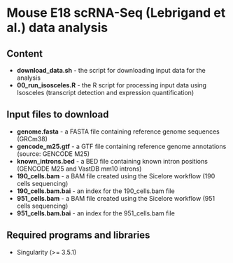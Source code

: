 # Mouse E18 scRNA-Seq (Lebrigand et al.) data analysis

## Content

  * **download_data.sh** - the script for downloading input data for the analysis
  * **00_run_isosceles.R** - the R script for processing input data using Isosceles (transcript detection and expression quantification)

## Input files to download

  * **genome.fasta** - a FASTA file containing reference genome sequences (GRCm38)
  * **gencode_m25.gtf** - a GTF file containing reference genome annotations (source: GENCODE M25)
  * **known_introns.bed** - a BED file containing known intron positions (GENCODE M25 and VastDB mm10 introns)
  * **190_cells.bam** - a BAM file created using the Sicelore workflow (190 cells sequencing)
  * **190_cells.bam.bai** - an index for the 190_cells.bam file
  * **951_cells.bam** - a BAM file created using the Sicelore workflow (951 cells sequencing)
  * **951_cells.bam.bai** - an index for the 951_cells.bam file

## Required programs and libraries

  * Singularity (>= 3.5.1)
